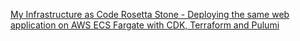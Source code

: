 [My Infrastructure as Code Rosetta Stone - Deploying the same web application on AWS ECS Fargate with CDK, Terraform and Pulumi](https://briancaffey.github.io/2023/01/07/i-deployed-the-same-containerized-serverless-django-app-with-aws-cdk-terraform-and-pulumi/)
